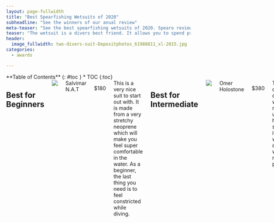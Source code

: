 ```yaml
---
layout: page-fullwidth
title: "Best Spearfishing Wetsuits of 2020"
subheadline: "See the winners of our anual review"
meta-teaser: "See the best spearfishing wetsuits of 2020. Spearo reviewed"
teaser: "The wetsuit is a divers best friend. It allows you to spend prolonged periods of time out in the water comfortably. Wetsuits come in a few different thicknesses and you want to make sure you get the proper one for the water temperatures in your area. This article will focus on spearfishing wetsuits rather than the many other types of suits out there. Spearfishing suits give a perfect combination of flexibility and durability and allow you to get the most out of a hunt. They are a 2-piece suit and sometimes, the jacket and pants are sold separately, so keep that in mind. Also, the thicker the suit you need, the more expensive it will be."
header:
  image_fullwidth: two-divers-suit-Depositphotos_61988811_xl-2015.jpg
categories:
  - awards

---
```

<!--more-->

<div class="row blogpost awards">
<div class="medium-4 medium-push-8 columns" markdown="1">
<div class="panel radius" markdown="1">
**Table of Contents**
{: #toc }
*  TOC
{:toc}
</div>
</div><!-- /.medium-4.columns -->



<div class="medium-8 medium-pull-4 columns" markdown="1">

## Best for Beginners
<div class="box text-center">
   <img class="product" src="{{site.url}}/{{site.urlimg}}/salvimar-nat-5mm-wetsuit.jpg">
</div>

<div class="ribbon">
  Salvimar N.A.T
  <i></i>
  <i></i>
  <i></i>
  <i></i>
</div>

<p class="gearname text-center">$180</p>
This is a very nice suit to start out with. It is made from a very stretchy neoprene which will make you feel super comfortable in the water. As a beginner, the last thing you need is to feel constricted while diving.

## Best for Intermediate
<div class="box text-center">
   <img class="product" src="{{site.url}}/{{site.urlimg}}/omer-holostone-wetsuit.jpg">
</div>

<div class="ribbon">
  Omer Holostone
  <i></i>
  <i></i>
  <i></i>
  <i></i>
</div>

<p class="gearname text-center">$380</p>
This is a top of the line, off-the-shelf, wetsuit. It is manufactured under the highest standards for its class. It is warm, durable and worn by many of the professionals.

## Best Value for Money
<div class="box text-center">
   <img class="product" src="{{site.url}}/{{site.urlimg}}/mako-yakomoto-suit-2.jpg">
</div>

<div class="ribbon">
  Mako Yamamoto Camo
  <i></i>
  <i></i>
  <i></i>
  <i></i>
</div>

<p class="gearname text-center">$230</p>
It is hard to go wrong with this suit. It is sold directly by the manufacture, so you will not be paying any distribution costs. It is made from the gold-standard Yamamoto neoprene and includes a built in knife pocket. It is a great all-around suit at a great price point.

## Cheapest
<div class="box text-center">
   <img class="product" src="{{site.url}}/{{site.urlimg}}/LIFURIOUS-3MM-Scuba-Diving-Suits-for-Men-2-Pieces-Long-Sleeve-Keep-Warm-Wetsuits-Spearfishing-Rash.jpg">
</div>

<div class="ribbon">
  Lifurious (Ali Express)
  <i></i>
  <i></i>
  <i></i>
  <i></i>
</div>

<p class="gearname text-center">$60</p>
This is hardly a spearfishing wetsuit, but for such a low cost it will still be included in this article. It is a hooded, two-piece wetsuit, with farmer john bottoms. It will keep you much warmer than a surfing wetsuit and is practically indestructible. It comes in only one thickness and is not open-cell, but it is cheap as hell and a good way to get started in the sport.

</div><!-- /.medium-8.columns -->
</div><!-- /.row -->


